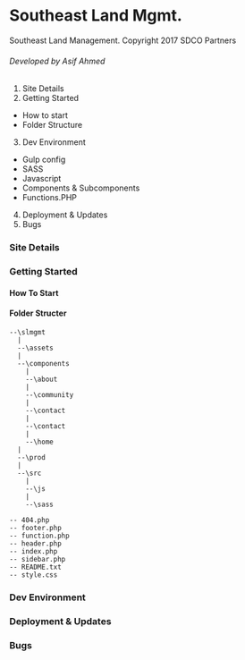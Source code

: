 # Southeast Land Mgmt.
Southeast Land Management. Copyright 2017 SDCO Partners
###### Developed by Asif Ahmed

1. Site Details
2. Getting Started 
  * How to start 
  * Folder Structure
3. Dev Environment
  * Gulp config
  * SASS
  * Javascript 
  * Components & Subcomponents
  * Functions.PHP
4. Deployment & Updates
5. Bugs 


### Site Details


### Getting Started

#### How To Start

#### Folder Structer


```
--\slmgmt
  |
  --\assets
  | 
  --\components
    | 
    --\about
    | 
    --\community
    | 
    --\contact
    | 
    --\contact
    |
    --\home
  |
  --\prod
  |
  --\src
    | 
    --\js
    | 
    --\sass

-- 404.php
-- footer.php
-- function.php
-- header.php
-- index.php
-- sidebar.php
-- README.txt
-- style.css 
```

### Dev Environment


### Deployment & Updates


### Bugs